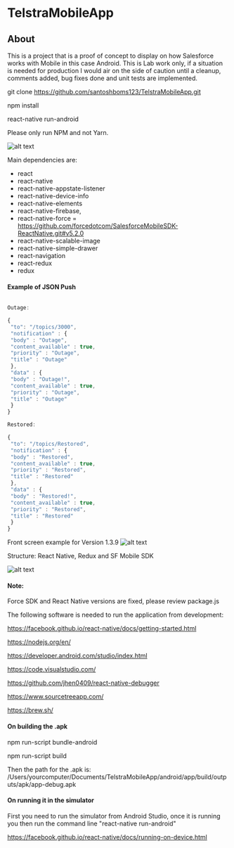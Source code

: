 # TelstraMobileApp

## About
This is a project that is a proof of concept to display on how Salesforce works with Mobile in this case Android. This is Lab work only, if a situation is needed for production I would air on the side of caution until a cleanup, comments added, bug fixes done and unit tests are implemented.

git clone https://github.com/santoshboms123/TelstraMobileApp.git

npm install

react-native run-android

Please only run NPM and not Yarn.

![alt text](https://github.com/santoshboms123/TelstraMobileApp/blob/master/design.png)

Main dependencies are:

* react
* react-native 
* react-native-appstate-listener 
* react-native-device-info 
* react-native-elements 
* react-native-firebase, 
* react-native-force = https://github.com/forcedotcom/SalesforceMobileSDK-ReactNative.git#v5.2.0
* react-native-scalable-image 
* react-native-simple-drawer 
* react-navigation 
* react-redux 
* redux

#### Example of JSON Push ####

```javascript

Outage:

{ 
 "to": "/topics/3000",  
 "notification" : {
 "body" : "Outage",
 "content_available" : true,
 "priority" : "Outage",
 "title" : "Outage"
 },
 "data" : {
 "body" : "Outage!",
 "content_available" : true,
 "priority" : "Outage",
 "title" : "Outage"
 }
}

Restored:

{ 
 "to": "/topics/Restored",  
 "notification" : {
 "body" : "Restored",
 "content_available" : true,
 "priority" : "Restored",
 "title" : "Restored"
 },
 "data" : {
 "body" : "Restored!",
 "content_available" : true,
 "priority" : "Restored",
 "title" : "Restored"
 }
}

```

Front screen example for Version 1.3.9
![alt text](https://github.com/santoshboms123/TelstraMobileApp/blob/master/FrontScreen.png)

Structure: React Native, Redux and SF Mobile SDK

![alt text](https://github.com/santoshboms123/TelstraMobileApp/blob/master/structure.png)

#### Note: ####

Force SDK and React Native versions are fixed, please review package.js

The following software is needed to run the application from development:

https://facebook.github.io/react-native/docs/getting-started.html

https://nodejs.org/en/

https://developer.android.com/studio/index.html

https://code.visualstudio.com/

https://github.com/jhen0409/react-native-debugger

https://www.sourcetreeapp.com/

https://brew.sh/

#### On building the .apk ####

npm run-script bundle-android

npm run-script build

Then the path for the .apk is: /Users/yourcomputer/Documents/TelstraMobileApp/android/app/build/outputs/apk/app-debug.apk

#### On running it in the simulator ####

First you need to run the simulator from Android Studio, once it is running you then run the command line "react-native run-android"

https://facebook.github.io/react-native/docs/running-on-device.html

